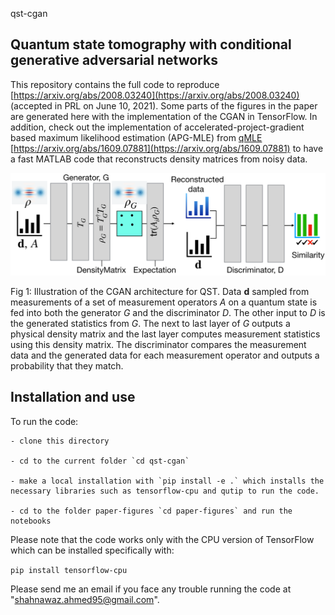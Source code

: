 qst-cgan

Quantum state tomography with conditional generative adversarial networks
----------------------------------------------------------------------------

This repository contains the full code to reproduce [https://arxiv.org/abs/2008.03240](https://arxiv.org/abs/2008.03240) (accepted in PRL on June 10, 2021). Some parts of the figures in the paper are generated here with the implementation of the CGAN in TensorFlow. In addition, check out the implementation of accelerated-project-gradient based maximum likelihood estimation (APG-MLE) from [qMLE](https://github.com/qMLE/qMLE) [https://arxiv.org/abs/1609.07881](https://arxiv.org/abs/1609.07881) to have a fast MATLAB code that reconstructs density matrices from noisy data.


<img src="paper-figures/figures/fig1-CGAN.png">


Fig 1: Illustration of the CGAN architecture for QST. Data $\mathbf d$ sampled from measurements of a set of measurement operators $A$ on a quantum state is fed into both the generator $G$ and the discriminator $D$. The other input to $D$ is the generated statistics from $G$. The next to last layer of $G$ outputs a physical density matrix and the last layer computes measurement statistics using this density matrix. The discriminator compares the measurement data and the generated data for each measurement operator and outputs a probability that they match.

Installation and use
--------------------

To run the code:

	- clone this directory

	- cd to the current folder `cd qst-cgan`

	- make a local installation with `pip install -e .` which installs the necessary libraries such as tensorflow-cpu and qutip to run the code.

	- cd to the folder paper-figures `cd paper-figures` and run the notebooks

Please note that the code works only with the CPU version of TensorFlow which
can be installed specifically with:

`pip install tensorflow-cpu`

Please send me an email if you face any trouble running the code at "shahnawaz.ahmed95@gmail.com".
